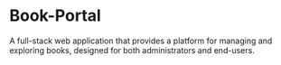 # Book-Portal
A full-stack web application that provides a platform for managing and exploring books, designed for both administrators and end-users.
